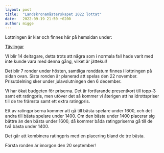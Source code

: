 ```yaml
---
layout: post
title:  "Landskronamästerskapet 2022 lottat"
date:   2022-09-19 21:50 +0200
author: migge
---
```


Lottningen är klar och finnes här på hemsidan under:

[Tävlingar]({{site.baseurl}}/turneringar)

Vi blir 14 deltagare, detta trots att några som i normala fall hade
varit med inte kunde vara med denna gång, vilket är jättekul!

Det blir 7 ronder under hösten, samtliga ronddatum finnes i lottningen
på sidan ovan. Sista ronden är planerad att spelas den 22
november. Prisutdelning sker under julavslutningen den 6 december.

Vi har ökat budgeten för priserna. Det är fortfarande presentkort till
topp-3 samt ett ratingpris, men utöver det så kommer vi återigen att ha
idrottspriser till de tre främsta samt ett extra ratingpris.

Ett av ratingpriserna kommer att gå till bästa spelare under 1600, och
det andra till bästa spelare under 1400. Om den bästa under 1400
placerar sig bättre än den bästa under 1600, då kommer båda
ratingpriserna gå till de två bästa under 1400.

Det går att kombinera ratingpris med en placering bland de tre bästa.

Första ronden är imorgon den 20 september!
